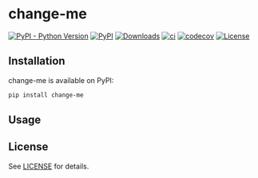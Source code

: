 # change-me

[![PyPI - Python Version](https://img.shields.io/pypi/pyversions/change-me)](https://pypi.org/project/change-me/)
[![PyPI](https://img.shields.io/pypi/v/change-me)](https://pypi.org/project/change-me/)
[![Downloads](https://pepy.tech/badge/change-me)](https://pepy.tech/project/change-me)
[![ci](https://github.com/jyooru/change-me/actions/workflows/ci.yml/badge.svg)](https://github.com/jyooru/change-me/actions/workflows/ci.yml)
[![codecov](https://codecov.io/gh/jyooru/change-me/branch/main/graph/badge.svg?token=SRK5RPLHN0)](https://codecov.io/gh/jyooru/change-me)
[![License](https://img.shields.io/github/license/jyooru/change-me)](LICENSE)

## Installation

change-me is available on PyPI:

```bash
pip install change-me
```

## Usage

## License

See [LICENSE](LICENSE) for details.
